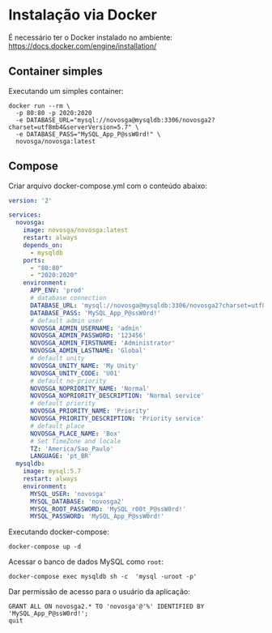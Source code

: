# Instalação via Docker

É necessário ter o Docker instalado no ambiente: https://docs.docker.com/engine/installation/

## Container simples

Executando um simples container:

```
docker run --rm \
  -p 80:80 -p 2020:2020
  -e DATABASE_URL="mysql://novosga@mysqldb:3306/novosga2?charset=utf8mb4&serverVersion=5.7" \
  -e DATABASE_PASS="MySQL_App_P@ssW0rd!" \
  novosga/novosga:latest
```

## Compose

Criar arquivo docker-compose.yml com o conteúdo abaixo:

```yaml
version: '2'

services:
  novosga:
    image: novosga/novosga:latest
    restart: always
    depends_on:
      - mysqldb
    ports:
      - "80:80"
      - "2020:2020"
    environment:
      APP_ENV: 'prod'
      # database connection
      DATABASE_URL: 'mysql://novosga@mysqldb:3306/novosga2?charset=utf8mb4&serverVersion=5.7'
      DATABASE_PASS: 'MySQL_App_P@ssW0rd!'
      # default admin user
      NOVOSGA_ADMIN_USERNAME: 'admin'
      NOVOSGA_ADMIN_PASSWORD: '123456'
      NOVOSGA_ADMIN_FIRSTNAME: 'Administrator'
      NOVOSGA_ADMIN_LASTNAME: 'Global'
      # default unity
      NOVOSGA_UNITY_NAME: 'My Unity'
      NOVOSGA_UNITY_CODE: 'U01'
      # default no-priority
      NOVOSGA_NOPRIORITY_NAME: 'Normal'
      NOVOSGA_NOPRIORITY_DESCRIPTION: 'Normal service'
      # default priority
      NOVOSGA_PRIORITY_NAME: 'Priority'
      NOVOSGA_PRIORITY_DESCRIPTION: 'Priority service'
      # default place
      NOVOSGA_PLACE_NAME: 'Box'
      # Set TimeZone and locale
      TZ: 'America/Sao_Paulo'
      LANGUAGE: 'pt_BR'
  mysqldb:
    image: mysql:5.7
    restart: always
    environment:
      MYSQL_USER: 'novosga'
      MYSQL_DATABASE: 'novosga2'
      MYSQL_ROOT_PASSWORD: 'MySQL_r00t_P@ssW0rd!'
      MYSQL_PASSWORD: 'MySQL_App_P@ssW0rd!'
```

Executando docker-compose:

    docker-compose up -d

Acessar o banco de dados MySQL como `root`:

    docker-compose exec mysqldb sh -c  'mysql -uroot -p'

Dar permissão de acesso para o usuário da aplicação:

    GRANT ALL ON novosga2.* TO 'novosga'@'%' IDENTIFIED BY 'MySQL_App_P@ssW0rd!';
    quit

